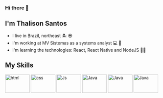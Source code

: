 ### Hi there 👋
## I'm Thalison Santos

- I live in Brazil, northeast :desert_island: :sunglasses:
- I'm working at MV Sistemas as a systems analyst :computer: :iphone:
- I'm learning the technologies: React, React Native and NodeJS :man_technologist:


## My Skills

<img align= "center" alt="html" height="60" width ="80" src= "https://cdn.jsdelivr.net/gh/devicons/devicon/icons/html5/html5-original-wordmark.svg"
style="max-width:100%;">
</img>
<img align= "center" alt="css" height="60" width ="80" src= "https://cdn.jsdelivr.net/gh/devicons/devicon/icons/css3/css3-original-wordmark.svg"
style="max-width:100%;">
</img> 
<img align= "center" alt="Js" height="60" width ="80" src= "https://cdn.jsdelivr.net/gh/devicons/devicon/icons/javascript/javascript-original.svg"
style="max-width:100%;">
</img> 
<img align= "center" alt="Java" height="60" width ="80" src= "https://cdn.jsdelivr.net/gh/devicons/devicon/icons/java/java-original-wordmark.svg"
style="max-width:100%;">
</img> 
<img align= "center" alt="Java" height="60" width ="80" src= "https://cdn.jsdelivr.net/gh/devicons/devicon/icons/react/react-original-wordmark.svg"
style="max-width:100%;">
</img>
<img align= "center" alt="Java" height="60" width ="80" src= "https://cdn.jsdelivr.net/gh/devicons/devicon/icons/nodejs/nodejs-plain-wordmark.svg"
style="max-width:100%;">
</img>
